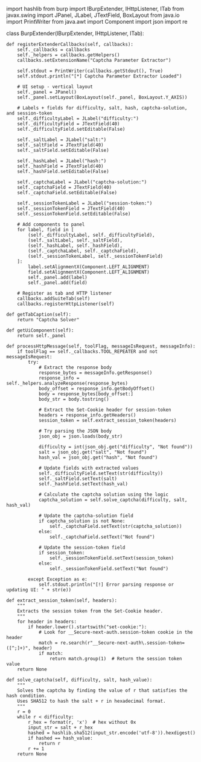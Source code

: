 import hashlib
from burp import IBurpExtender, IHttpListener, ITab
from javax.swing import JPanel, JLabel, JTextField, BoxLayout
from java.io import PrintWriter
from java.awt import Component
import json
import re

class BurpExtender(IBurpExtender, IHttpListener, ITab):

    def registerExtenderCallbacks(self, callbacks):
        self._callbacks = callbacks
        self._helpers = callbacks.getHelpers()
        callbacks.setExtensionName("Captcha Parameter Extractor")

        self.stdout = PrintWriter(callbacks.getStdout(), True)
        self.stdout.println("[*] Captcha Parameter Extractor Loaded")

        # UI setup - vertical layout
        self._panel = JPanel()
        self._panel.setLayout(BoxLayout(self._panel, BoxLayout.Y_AXIS))

        # Labels + fields for difficulty, salt, hash, captcha-solution, and session-token
        self._difficultyLabel = JLabel("difficulty:")
        self._difficultyField = JTextField(40)
        self._difficultyField.setEditable(False)

        self._saltLabel = JLabel("salt:")
        self._saltField = JTextField(40)
        self._saltField.setEditable(False)

        self._hashLabel = JLabel("hash:")
        self._hashField = JTextField(40)
        self._hashField.setEditable(False)

        self._captchaLabel = JLabel("captcha-solution:")
        self._captchaField = JTextField(40)
        self._captchaField.setEditable(False)

        self._sessionTokenLabel = JLabel("session-token:")
        self._sessionTokenField = JTextField(40)
        self._sessionTokenField.setEditable(False)

        # Add components to panel
        for label, field in [
            (self._difficultyLabel, self._difficultyField),
            (self._saltLabel, self._saltField),
            (self._hashLabel, self._hashField),
            (self._captchaLabel, self._captchaField),
            (self._sessionTokenLabel, self._sessionTokenField)
        ]:
            label.setAlignmentX(Component.LEFT_ALIGNMENT)
            field.setAlignmentX(Component.LEFT_ALIGNMENT)
            self._panel.add(label)
            self._panel.add(field)

        # Register as tab and HTTP listener
        callbacks.addSuiteTab(self)
        callbacks.registerHttpListener(self)

    def getTabCaption(self):
        return "Captcha Solver"

    def getUiComponent(self):
        return self._panel

    def processHttpMessage(self, toolFlag, messageIsRequest, messageInfo):
        if toolFlag == self._callbacks.TOOL_REPEATER and not messageIsRequest:
            try:
                # Extract the response body
                response_bytes = messageInfo.getResponse()
                response_info = self._helpers.analyzeResponse(response_bytes)
                body_offset = response_info.getBodyOffset()
                body = response_bytes[body_offset:]
                body_str = body.tostring()

                # Extract the Set-Cookie header for session-token
                headers = response_info.getHeaders()
                session_token = self.extract_session_token(headers)

                # Try parsing the JSON body
                json_obj = json.loads(body_str)

                difficulty = int(json_obj.get("difficulty", "Not found"))
                salt = json_obj.get("salt", "Not found")
                hash_val = json_obj.get("hash", "Not found")

                # Update fields with extracted values
                self._difficultyField.setText(str(difficulty))
                self._saltField.setText(salt)
                self._hashField.setText(hash_val)

                # Calculate the captcha solution using the logic
                captcha_solution = self.solve_captcha(difficulty, salt, hash_val)

                # Update the captcha-solution field
                if captcha_solution is not None:
                    self._captchaField.setText(str(captcha_solution))
                else:
                    self._captchaField.setText("Not found")

                # Update the session-token field
                if session_token:
                    self._sessionTokenField.setText(session_token)
                else:
                    self._sessionTokenField.setText("Not found")

            except Exception as e:
                self.stdout.println("[!] Error parsing response or updating UI: " + str(e))

    def extract_session_token(self, headers):
        """
        Extracts the session token from the Set-Cookie header.
        """
        for header in headers:
            if header.lower().startswith("set-cookie:"):
                # Look for __Secure-next-auth.session-token cookie in the header
                match = re.search(r"__Secure-next-auth\.session-token=([^;]+)", header)
                if match:
                    return match.group(1)  # Return the session token value
        return None

    def solve_captcha(self, difficulty, salt, hash_value):
        """
        Solves the captcha by finding the value of r that satisfies the hash condition.
        Uses SHA512 to hash the salt + r in hexadecimal format.
        """
        r = 0
        while r < difficulty:
            r_hex = format(r, 'x')  # hex without 0x
            input_str = salt + r_hex
            hashed = hashlib.sha512(input_str.encode('utf-8')).hexdigest()
            if hashed == hash_value:
                return r
            r += 1
        return None

